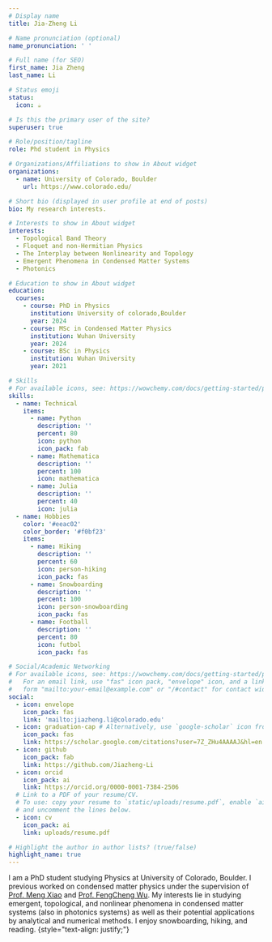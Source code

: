 ```yaml
---
# Display name
title: Jia-Zheng Li

# Name pronunciation (optional)
name_pronunciation: ' '

# Full name (for SEO)
first_name: Jia Zheng
last_name: Li

# Status emoji
status:
  icon: ☕️

# Is this the primary user of the site?
superuser: true

# Role/position/tagline
role: Phd student in Physics

# Organizations/Affiliations to show in About widget
organizations:
  - name: University of Colorado, Boulder
    url: https://www.colorado.edu/

# Short bio (displayed in user profile at end of posts)
bio: My research interests.

# Interests to show in About widget
interests:
  - Topological Band Theory
  - Floquet and non-Hermitian Physics
  - The Interplay between Nonlinearity and Topology
  - Emergent Phenomena in Condensed Matter Systems
  - Photonics

# Education to show in About widget
education:
  courses:
    - course: PhD in Physics
      institution: University of colorado,Boulder
      year: 2024 
    - course: MSc in Condensed Matter Physics
      institution: Wuhan University
      year: 2024 
    - course: BSc in Physics
      institution: Wuhan University
      year: 2021

# Skills
# For available icons, see: https://wowchemy.com/docs/getting-started/page-builder/#icons
skills:
  - name: Technical
    items:
      - name: Python
        description: ''
        percent: 80
        icon: python
        icon_pack: fab
      - name: Mathematica
        description: ''
        percent: 100
        icon: mathematica
      - name: Julia
        description: ''
        percent: 40
        icon: julia
  - name: Hobbies
    color: '#eeac02'
    color_border: '#f0bf23'
    items:
      - name: Hiking
        description: ''
        percent: 60
        icon: person-hiking
        icon_pack: fas
      - name: Snowboarding
        description: ''
        percent: 100
        icon: person-snowboarding
        icon_pack: fas
      - name: Football
        description: ''
        percent: 80
        icon: futbol
        icon_pack: fas

# Social/Academic Networking
# For available icons, see: https://wowchemy.com/docs/getting-started/page-builder/#icons
#   For an email link, use "fas" icon pack, "envelope" icon, and a link in the
#   form "mailto:your-email@example.com" or "/#contact" for contact widget.
social:
  - icon: envelope
    icon_pack: fas
    link: 'mailto:jiazheng.li@colorado.edu'
  - icon: graduation-cap # Alternatively, use `google-scholar` icon from `ai` icon pack
    icon_pack: fas
    link: https://scholar.google.com/citations?user=7Z_ZHu4AAAAJ&hl=en
  - icon: github
    icon_pack: fab
    link: https://github.com/Jiazheng-Li
  - icon: orcid
    icon_pack: ai
    link: https://orcid.org/0000-0001-7384-2506
  # Link to a PDF of your resume/CV.
  # To use: copy your resume to `static/uploads/resume.pdf`, enable `ai` icons in `params.yaml`,
  # and uncomment the lines below.
  - icon: cv
    icon_pack: ai
    link: uploads/resume.pdf

# Highlight the author in author lists? (true/false)
highlight_name: true
---
```


I am a PhD student studying Physics at University of Colorado, Boulder. I previous worked on condensed matter physics under the supervision of [Prof. Meng Xiao](http://jszy.whu.edu.cn/mengxiao/en/index.htm) and [Prof. FengCheng Wu](https://wufcheng.github.io/). My interests lie in studying emergent, topological, and nonlinear phenomena in condensed matter systems (also in photonics systems) as well as their potential applications by analytical and numerical methods. I enjoy snowboarding, hiking, and reading.
{style="text-align: justify;"}
